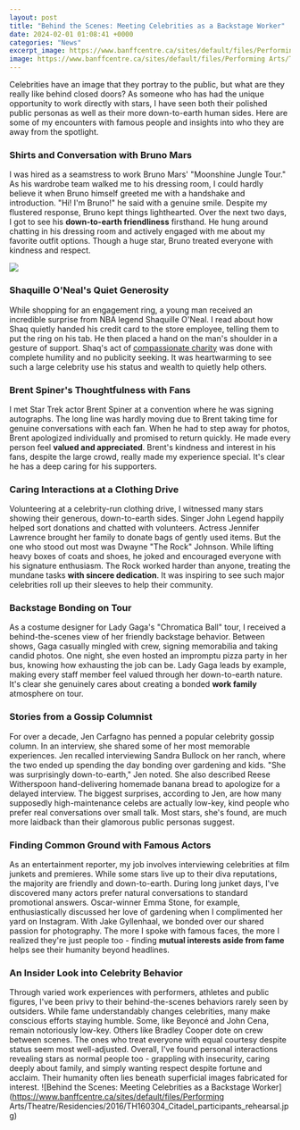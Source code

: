 ```yaml
---
layout: post
title: "Behind the Scenes: Meeting Celebrities as a Backstage Worker"
date: 2024-02-01 01:08:41 +0000
categories: "News"
excerpt_image: https://www.banffcentre.ca/sites/default/files/Performing Arts/Theatre/Residencies/2016/TH160304_Citadel_participants_rehearsal.jpg
image: https://www.banffcentre.ca/sites/default/files/Performing Arts/Theatre/Residencies/2016/TH160304_Citadel_participants_rehearsal.jpg
---
```


Celebrities have an image that they portray to the public, but what are they really like behind closed doors? As someone who has had the unique opportunity to work directly with stars, I have seen both their polished public personas as well as their more down-to-earth human sides. Here are some of my encounters with famous people and insights into who they are away from the spotlight.
### Shirts and Conversation with Bruno Mars
I was hired as a seamstress to work Bruno Mars' "Moonshine Jungle Tour." As his wardrobe team walked me to his dressing room, I could hardly believe it when Bruno himself greeted me with a handshake and introduction. "Hi! I'm Bruno!" he said with a genuine smile. Despite my flustered response, Bruno kept things lighthearted. Over the next two days, I got to see his **down-to-earth friendliness** firsthand. He hung around chatting in his dressing room and actively engaged with me about my favorite outfit options. Though a huge star, Bruno treated everyone with kindness and respect.

![](https://usercontent1.hubstatic.com/5369530_f1024.jpg)
### Shaquille O'Neal's Quiet Generosity 
While shopping for an engagement ring, a young man received an incredible surprise from NBA legend Shaquille O'Neal. I read about how Shaq quietly handed his credit card to the store employee, telling them to put the ring on his tab. He then placed a hand on the man's shoulder in a gesture of support. Shaq's act of [compassionate charity](https://fistore.mysenprints.com/collection/aden) was done with complete humility and no publicity seeking. It was heartwarming to see such a large celebrity use his status and wealth to quietly help others.
### Brent Spiner's Thoughtfulness with Fans
I met Star Trek actor Brent Spiner at a convention where he was signing autographs. The long line was hardly moving due to Brent taking time for genuine conversations with each fan. When he had to step away for photos, Brent apologized individually and promised to return quickly. He made every person feel **valued and appreciated**. Brent's kindness and interest in his fans, despite the large crowd, really made my experience special. It's clear he has a deep caring for his supporters.
### Caring Interactions at a Clothing Drive 
Volunteering at a celebrity-run clothing drive, I witnessed many stars showing their generous, down-to-earth sides. Singer John Legend happily helped sort donations and chatted with volunteers. Actress Jennifer Lawrence brought her family to donate bags of gently used items. But the one who stood out most was Dwayne "The Rock" Johnson. While lifting heavy boxes of coats and shoes, he joked and encouraged everyone with his signature enthusiasm. The Rock worked harder than anyone, treating the mundane tasks **with sincere dedication**. It was inspiring to see such major celebrities roll up their sleeves to help their community.
### Backstage Bonding on Tour 
As a costume designer for Lady Gaga's "Chromatica Ball" tour, I received a behind-the-scenes view of her friendly backstage behavior. Between shows, Gaga casually mingled with crew, signing memorabilia and taking candid photos. One night, she even hosted an impromptu pizza party in her bus, knowing how exhausting the job can be. Lady Gaga leads by example, making every staff member feel valued through her down-to-earth nature. It's clear she genuinely cares about creating a bonded **work family** atmosphere on tour.
### Stories from a Gossip Columnist 
For over a decade, Jen Carfagno has penned a popular celebrity gossip column. In an interview, she shared some of her most memorable experiences. Jen recalled interviewing Sandra Bullock on her ranch, where the two ended up spending the day bonding over gardening and kids. "She was surprisingly down-to-earth," Jen noted. She also described Reese Witherspoon hand-delivering homemade banana bread to apologize for a delayed interview. The biggest surprises, according to Jen, are how many supposedly high-maintenance celebs are actually low-key, kind people who prefer real conversations over small talk. Most stars, she's found, are much more laidback than their glamorous public personas suggest.
### Finding Common Ground with Famous Actors
As an entertainment reporter, my job involves interviewing celebrities at film junkets and premieres. While some stars live up to their diva reputations, the majority are friendly and down-to-earth. During long junket days, I've discovered many actors prefer natural conversations to standard promotional answers. Oscar-winner Emma Stone, for example, enthusiastically discussed her love of gardening when I complimented her yard on Instagram. With Jake Gyllenhaal, we bonded over our shared passion for photography. The more I spoke with famous faces, the more I realized they're just people too - finding **mutual interests aside from fame** helps see their humanity beyond headlines.
### An Insider Look into Celebrity Behavior
Through varied work experiences with performers, athletes and public figures, I've been privy to their behind-the-scenes behaviors rarely seen by outsiders. While fame understandably changes celebrities, many make conscious efforts staying humble. Some, like Beyoncé and John Cena, remain notoriously low-key. Others like Bradley Cooper dote on crew between scenes. The ones who treat everyone with equal courtesy despite status seem most well-adjusted. Overall, I've found personal interactions revealing stars as normal people too - grappling with insecurity, caring deeply about family, and simply wanting respect despite fortune and acclaim. Their humanity often lies beneath superficial images fabricated for interest.
![Behind the Scenes: Meeting Celebrities as a Backstage Worker](https://www.banffcentre.ca/sites/default/files/Performing Arts/Theatre/Residencies/2016/TH160304_Citadel_participants_rehearsal.jpg)
